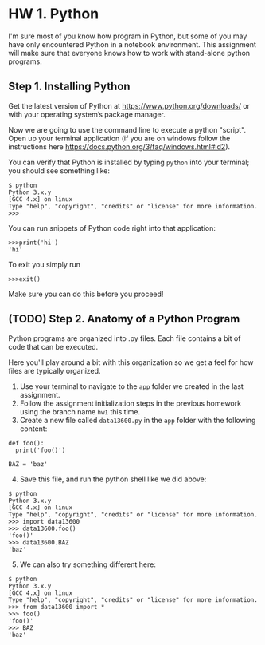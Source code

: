 # HW 1. Python
I'm sure most of you know how program in Python, but some of you may have only encountered Python in a notebook environment. This assignment will make sure that everyone knows how to work with stand-alone python programs.

## Step 1. Installing Python
Get the latest version of Python at https://www.python.org/downloads/ or with your operating system’s package manager.

Now we are going to use the command line to execute a python "script". Open up your terminal application (if you are on windows follow the instructions here https://docs.python.org/3/faq/windows.html#id2).

You can verify that Python is installed by typing `python` into your terminal; you should see something like:
```
$ python
Python 3.x.y
[GCC 4.x] on linux
Type "help", "copyright", "credits" or "license" for more information.
>>>
```

You can run snippets of Python code right into that application:
```
>>>print('hi')
'hi'
```
To exit you simply run
```
>>>exit()
```
Make sure you can do this before you proceed!

## (TODO) Step 2. Anatomy of a Python Program
Python programs are organized into .py files. Each file contains a bit of code that can be executed. 

Here you'll play around a bit with this organization so we get a feel for how files are typically organized. 

1. Use your terminal to navigate to the `app` folder we created in the last assignment.
2. Follow the assignment initialization steps in the previous homework using the branch name `hw1` this time.
3. Create a new file called `data13600.py` in the `app` folder with the following content:
```
def foo():
  print('foo()')

BAZ = 'baz'
```
4. Save this file, and run the python shell like we did above:
```
$ python
Python 3.x.y
[GCC 4.x] on linux
Type "help", "copyright", "credits" or "license" for more information.
>>> import data13600
>>> data13600.foo()
'foo()'
>>> data13600.BAZ
'baz'
```
5. We can also try something different here:
```
$ python
Python 3.x.y
[GCC 4.x] on linux
Type "help", "copyright", "credits" or "license" for more information.
>>> from data13600 import *
>>> foo()
'foo()'
>>> BAZ
'baz'
```
